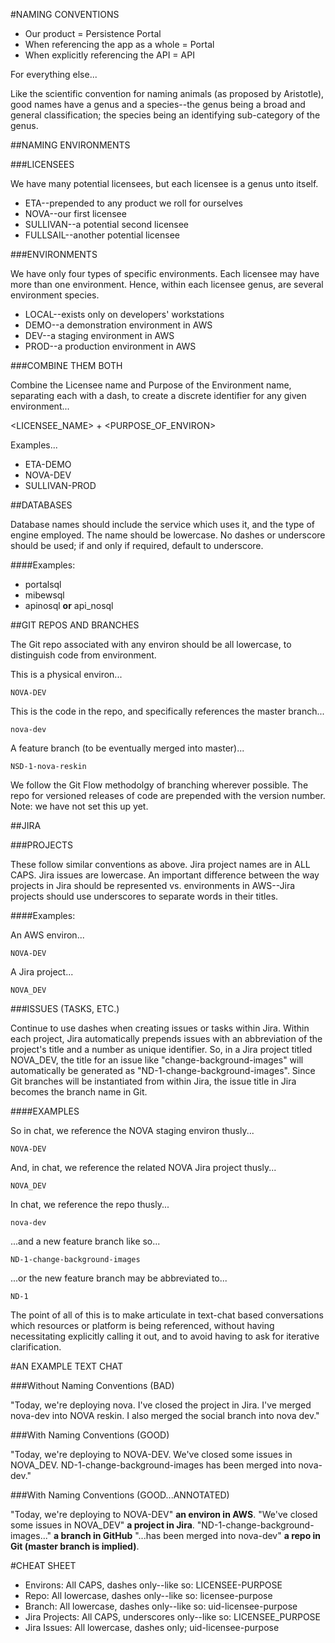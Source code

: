 #NAMING CONVENTIONS

- Our product = Persistence Portal
- When referencing the app as a whole = Portal
- When explicitly referencing the API = API

For everything else...

Like the scientific convention for naming animals (as proposed by Aristotle), good names have a genus and a species--the genus being a broad and general classification; the species being an identifying sub-category of the genus.

##NAMING ENVIRONMENTS

###LICENSEES

We have many potential licensees, but each licensee is a genus unto itself.

* ETA--prepended to any product we roll for ourselves
* NOVA--our first licensee
* SULLIVAN--a potential second licensee
* FULLSAIL--another potential licensee


###ENVIRONMENTS

We have only four types of specific environments. Each licensee may have more than one environment. Hence, within each licensee genus, are several environment species.

* LOCAL--exists only on developers' workstations
* DEMO--a demonstration environment in AWS
* DEV--a staging environment in AWS
* PROD--a production environment in AWS

###COMBINE THEM BOTH

Combine the Licensee name and Purpose of the Environment name, separating each with a dash, to create a discrete identifier for any given environment...

<LICENSEE_NAME> + <PURPOSE_OF_ENVIRON>

Examples...

* ETA-DEMO
* NOVA-DEV
* SULLIVAN-PROD

##DATABASES

Database names should include the service which uses it, and the type of engine employed. The name should be lowercase. No dashes or underscore should be used; if and only if required, default to underscore.

####Examples:

* portalsql
* mibewsql
* apinosql **or** api_nosql


##GIT REPOS AND BRANCHES

The Git repo associated with any environ should be all lowercase, to distinguish code from environment.

This is a physical environ...

    NOVA-DEV

This is the code in the repo, and specifically references the master branch...

    nova-dev

A feature branch (to be eventually merged into master)...

    NSD-1-nova-reskin

We follow the Git Flow methodolgy of branching wherever possible. The repo for versioned releases of code are prepended with the version number. Note: we have not set this up yet.

##JIRA 

###PROJECTS

These follow similar conventions as above. Jira project names are in ALL CAPS. Jira issues are lowercase. An important difference between the way projects in Jira should be represented vs. environments in AWS--Jira projects should use underscores to separate words in their titles.

####Examples:

An AWS environ...

    NOVA-DEV

A Jira project...

    NOVA_DEV

###ISSUES (TASKS, ETC.)

Continue to use dashes when creating issues or tasks within Jira. Within each project, Jira automatically prepends issues with an abbreviation of the project's title and a number as unique identifier. So, in a Jira project titled NOVA_DEV, the title for an issue like "change-background-images" will automatically be generated as "ND-1-change-background-images". Since Git branches will be instantiated from within Jira, the issue title in Jira becomes the branch name in Git.

####EXAMPLES

So in chat, we reference the NOVA staging environ thusly...

    NOVA-DEV

And, in chat, we reference the related NOVA Jira project thusly...

    NOVA_DEV

In chat, we reference the repo thusly...

    nova-dev

...and a new feature branch like so...

    ND-1-change-background-images

...or the new feature branch may be abbreviated to...

    ND-1

The point of all of this is to make articulate in text-chat based conversations which resources or platform is being referenced, without having necessitating explicitly calling it out, and to avoid having to ask for iterative clarification.

#AN EXAMPLE TEXT CHAT

###Without Naming Conventions (BAD)

"Today, we're deploying nova. I've closed the project in Jira. I've merged nova-dev into NOVA reskin. I also merged the social branch into nova dev."


###With Naming Conventions (GOOD)

"Today, we're deploying to NOVA-DEV. We've closed some issues in NOVA_DEV. ND-1-change-background-images has been merged into nova-dev." 

###With Naming Conventions (GOOD...ANNOTATED)

"Today, we're deploying to NOVA-DEV" **an environ in AWS**. "We've closed some issues in NOVA_DEV" **a project in Jira**. "ND-1-change-background-images..." **a branch in GitHub** "...has been merged into nova-dev" **a repo in Git (master branch is implied)**.


#CHEAT SHEET

* Environs: All CAPS, dashes only--like so: LICENSEE-PURPOSE
* Repo: All lowercase, dashes only--like so: licensee-purpose
* Branch: All lowercase, dashes only--like so: uid-licensee-purpose
* Jira Projects: All CAPS, underscores only--like so: LICENSEE_PURPOSE
* Jira Issues: All lowercase, dashes only; uid-licensee-purpose


